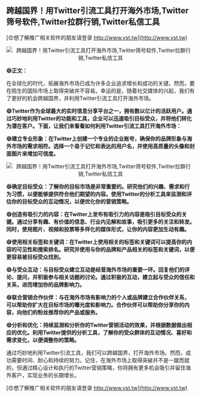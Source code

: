 ## **跨越国界！用Twitter引流工具打开海外市场,Twitter筛号软件,Twitter拉群行销,Twitter私信工具**

[😍想了解推广相关软件的朋友请登录 http://www.vst.tw](http://www.vst.tw)

 <center><img src="https://vst.tw/MP4/tuiguang/png/3.png" alt="跨越国界！用Twitter引流工具打开海外市场,Twitter筛号软件,Twitter拉群行销,Twitter私信工具"></center>

**😄正文：**

在全球化的时代，拓展海外市场已成为许多企业追求增长和成功的关键。然而，要在陌生的国际市场上取得突破并不容易。幸运的是，随着社交媒体的兴起，我们有了更好的机会跨越国界，并利用Twitter引流工具打开海外市场。

**😄Twitter作为全球最大的实时信息分享平台之一，拥有数以亿计的活跃用户。通过巧妙地利用Twitter的功能和工具，企业可以迅速吸引目标受众，并将他们转化为潜在客户。下面，让我们来看看如何利用Twitter引流工具打开海外市场：**

**😄建立专业形象：在Twitter上创建一个专业的企业账号，确保你的品牌形象与海外市场的需求相符。选择一个易于记忆和表达的用户名，并使用高质量的头像和封面图片来增加可信度。**

 <center><img src="https://vst.tw/MP4/tuiguang/png/5.png" alt="跨越国界！用Twitter引流工具打开海外市场,Twitter筛号软件,Twitter拉群行销,Twitter私信工具"></center>

**😄确定目标受众：了解你的目标市场是非常重要的。研究他们的兴趣、需求和行为习惯，以便能够提供符合他们期望的内容。使用Twitter的分析工具来监测和评估你的目标受众的互动情况，以便优化你的营销策略。**

**😄创造有吸引力的内容：在Twitter上发布有吸引力的内容是吸引目标受众的关键。通过分享有趣、有价值的信息、行业内见解和故事，吸引更多的关注和转发。同时，使用图片、视频和投票等多样化的媒体形式，让你的内容更加生动有趣。**

**😄使用相关标签和关键词：在Twitter上使用相关的标签和关键词可以提高你的内容的可见性和搜索排名。研究并使用与你的品牌和产品相关的标签和关键词，以便更容易被目标受众找到。**

**😄与受众互动：与目标受众建立互动是经营海外市场的重要一环。回复他们的评论、提问，并积极参与相关话题的讨论。通过积极的互动，建立起与受众的信任和关系，进而增加你的品牌影响力。**

**😄联合营销合作伙伴：与在海外市场有影响力的个人或品牌建立合作伙伴关系，可以帮助你扩大在目标市场的曝光度和影响力。合作伙伴可以帮助你分享你的内容，向他们的粉丝推荐你的产品或服务。**

**😄分析和优化：持续监测和分析你的Twitter营销活动的效果，并根据数据做出相应的优化。利用Twitter提供的分析工具，了解你的受众群体的互动情况、喜好和需求变化，以便调整你的策略。**

通过巧妙地利用Twitter引流工具，我们可以跨越国界，打开海外市场。然而，成功需要时间、耐心和持续的努力。记住，在海外市场上取得突破并不是一蹴而就的，但通过精心设计和执行的Twitter营销策略，你将拥有更多机会吸引并留住海外客户，实现业务的长期增长。

[😍想了解推广相关软件的朋友请登录 http://www.vst.tw](http://www.vst.tw)



